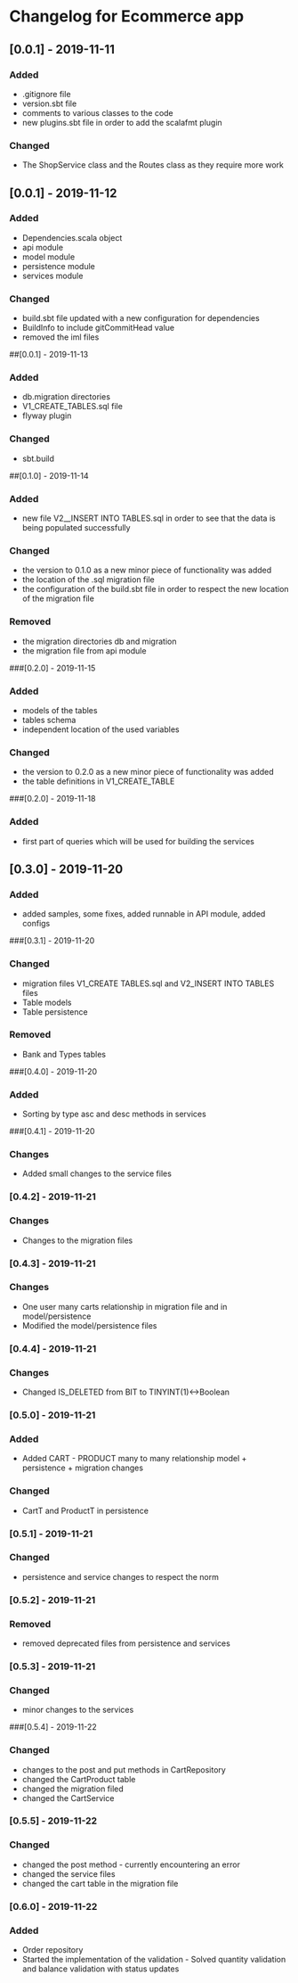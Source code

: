 # Changelog for Ecommerce app 

## [0.0.1] - 2019-11-11
### Added
- .gitignore file
- version.sbt file
- comments to various classes to the code
- new plugins.sbt file in order to add the scalafmt plugin
### Changed
- The ShopService class and the Routes class as they require more work

## [0.0.1] - 2019-11-12
### Added

- Dependencies.scala object
- api module
- model module
- persistence module
- services module

### Changed

- build.sbt file updated with a new configuration for dependencies
- BuildInfo to include gitCommitHead value
- removed the iml files

##[0.0.1] - 2019-11-13

### Added

- db.migration directories
- V1_CREATE_TABLES.sql file
- flyway plugin

### Changed

- sbt.build  

##[0.1.0] - 2019-11-14

### Added
- new file V2__INSERT INTO TABLES.sql in order to see that the data is being populated successfully

### Changed
- the version to 0.1.0 as a new minor piece of functionality was added
- the location of the .sql migration file
- the configuration of the build.sbt file in order to respect the new location of the migration file

### Removed
- the migration directories db and migration
- the migration file from api module  

###[0.2.0] - 2019-11-15

### Added

- models of the tables
- tables schema
- independent location of the used variables

### Changed

- the version to 0.2.0 as a new minor piece of functionality was added
- the table definitions in V1_CREATE_TABLE

###[0.2.0] - 2019-11-18

### Added

- first part of queries which will be used for building the services 

## [0.3.0] - 2019-11-20
### Added
- added samples, some fixes, added runnable in API module, added configs

###[0.3.1] - 2019-11-20

### Changed

- migration files V1_CREATE TABLES.sql and V2_INSERT INTO TABLES files
- Table models
- Table persistence

### Removed

- Bank and Types tables

###[0.4.0] - 2019-11-20

### Added

- Sorting by type asc and desc methods in services 

###[0.4.1] - 2019-11-20

### Changes

- Added small changes to the service files

### [0.4.2] - 2019-11-21

### Changes

- Changes to the migration files 

### [0.4.3] - 2019-11-21

### Changes

- One user many carts relationship in migration file and in model/persistence
- Modified the model/persistence files

### [0.4.4] - 2019-11-21

### Changes

- Changed IS_DELETED from BIT to TINYINT(1)<->Boolean

### [0.5.0] - 2019-11-21

### Added

- Added CART - PRODUCT many to many relationship model + persistence + migration changes

### Changed

- CartT and ProductT in persistence

### [0.5.1] - 2019-11-21

### Changed

- persistence and service changes to respect the norm

### [0.5.2] - 2019-11-21

### Removed

- removed deprecated files from persistence and services 

### [0.5.3] - 2019-11-21

### Changed
- minor changes to the services

###[0.5.4] - 2019-11-22

### Changed

- changes to the post and put methods in CartRepository
- changed the CartProduct table
- changed the migration filed
- changed the CartService

### [0.5.5] - 2019-11-22

### Changed

- changed the post method - currently encountering an error
- changed the service files 
- changed the cart table in the migration file

### [0.6.0] - 2019-11-22

### Added

- Order repository
- Started the implementation of the validation - Solved quantity validation and balance validation with status updates

